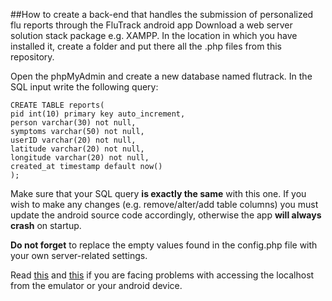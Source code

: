 ##How to create a back-end that handles the submission of personalized flu reports through the FluTrack android app
Download a web server solution stack package e.g. XAMPP. In the location in which you have installed it, create a folder and put there all the .php files from this repository.

Open the phpMyAdmin and create a new database named flutrack. In the SQL input write the following query:

```
CREATE TABLE reports(
pid int(10) primary key auto_increment,
person varchar(30) not null,
symptoms varchar(50) not null,
userID varchar(20) not null,
latitude varchar(20) not null,
longitude varchar(20) not null,
created_at timestamp default now()
);
```
Make sure that your SQL query **is exactly the same** with this one. If you wish to make any changes (e.g. remove/alter/add table columns) you must update the android source code accordingly, otherwise the app **will always crash** on startup.

**Do not forget** to replace the empty values found in the config.php file with your own server-related settings.

Read [this](http://stackoverflow.com/questions/4779963/how-can-i-access-my-localhost-from-my-android-device) and [this](http://developer.android.com/tools/devices/emulator.html#networkaddresses) if you are facing problems with accessing the localhost from the emulator or your android device.
